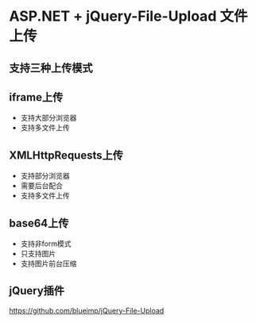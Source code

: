 # ASP.NET + jQuery-File-Upload 文件上传

## 支持三种上传模式
## iframe上传
* 支持大部分浏览器
* 支持多文件上传

## XMLHttpRequests上传
* 支持部分浏览器
* 需要后台配合
* 支持多文件上传

## base64上传
* 支持非form模式
* 只支持图片
* 支持图片前台压缩

## jQuery插件
https://github.com/blueimp/jQuery-File-Upload
